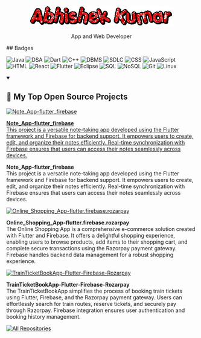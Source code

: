 <div align="center">
  <img src="text.gif" alt="Open In Animation">
  <p>App and Web Developer</p>
</div>
## Badges

![Java](https://img.shields.io/badge/Java-007396?style=for-the-badge&logo=java&logoColor=white)
![DSA](https://img.shields.io/badge/DSA-FF4500?style=for-the-badge&color=FF4500)
![Dart](https://img.shields.io/badge/Dart-0175C2?style=for-the-badge&logo=dart&logoColor=white)
![C++](https://img.shields.io/badge/C++-00599C?style=for-the-badge&logo=c%2B%2B&logoColor=white)
![DBMS](https://img.shields.io/badge/DBMS-FF6F61?style=for-the-badge&color=FF6F61)
![SDLC](https://img.shields.io/badge/SDLC-6CBAD9?style=for-the-badge&color=6CBAD9)
![CSS](https://img.shields.io/badge/CSS-1572B6?style=for-the-badge&logo=css3&logoColor=white)
![JavaScript](https://img.shields.io/badge/JavaScript-F7DF1E?style=for-the-badge&logo=javascript&logoColor=black)
![HTML](https://img.shields.io/badge/HTML-E34F26?style=for-the-badge&logo=html5&logoColor=white)
![React](https://img.shields.io/badge/React-61DAFB?style=for-the-badge&logo=react&logoColor=white)
![Flutter](https://img.shields.io/badge/Flutter-02569B?style=for-the-badge&logo=flutter&logoColor=white)
![Eclipse](https://img.shields.io/badge/Eclipse-2C2255?style=for-the-badge&logo=eclipse&logoColor=white)
![SQL](https://img.shields.io/badge/SQL-003B57?style=for-the-badge&logo=postgresql&logoColor=white)
![NoSQL](https://img.shields.io/badge/NoSQL-4DB33D?style=for-the-badge&color=4DB33D)
![Git](https://img.shields.io/badge/Git-F05032?style=for-the-badge&logo=git&logoColor=white)
![Linux](https://img.shields.io/badge/Linux-3333CC?style=for-the-badge&logo=linux&logoColor=white)



<details open>
  <summary><h2>📘 My Top Open Source Projects</h2></summary>

  <p align="left">
    <a href="https://github.com/ABHISHEKKUMAR89207/Note_App-flutter_firebase"><img width="278" src="https://github-readme-stats.vercel.app/api/pin/?username=ABHISHEKKUMAR89207&repo=Note_App-flutter_firebase&theme=react&bg_color=1F222E&title_color=F85D7F&hide_border=true&icon_color=F8D866&show_icons=false" alt="Note_App-flutter_firebase">  <p>
      <strong>Note_App-flutter_firebase</strong>
      <br>
      This project is a versatile note-taking app developed using the Flutter framework and Firebase for backend support. It empowers users to create, edit, and organize their notes efficiently. Real-time synchronization with Firebase ensures that users can access their notes seamlessly across devices.
    </p>
    </a>
    <p>
      <strong>Note_App-flutter_firebase</strong>
      <br>
      This project is a versatile note-taking app developed using the Flutter framework and Firebase for backend support. It empowers users to create, edit, and organize their notes efficiently. Real-time synchronization with Firebase ensures that users can access their notes seamlessly across devices.
    </p>
    <a href="https://github.com/ABHISHEKKUMAR89207/Online_Shopping_App-flutter.firebase.rozarpay"><img width="278" src="https://github-readme-stats.vercel.app/api/pin/?username=ABHISHEKKUMAR89207&repo=Online_Shopping_App-flutter.firebase.rozarpay&theme=react&bg_color=1F222E&title_color=F85D7F&hide_border=true&icon_color=F8D866&show_icons=false" alt="Online_Shopping_App-flutter.firebase.rozarpay"></a>
    <p>
      <strong>Online_Shopping_App-flutter.firebase.rozarpay</strong>
      <br>
      The Online Shopping App is a comprehensive e-commerce solution created with Flutter and Firebase. It offers a delightful shopping experience, enabling users to browse products, add items to their shopping cart, and complete secure transactions using the Razorpay payment gateway. Firebase handles backend data management for a robust shopping experience.
    </p>
    <a href="https://github.com/ABHISHEKKUMAR89207/TrainTicketBookApp-Flutter-Firebase-Rozarpay"><img width="278" src="https://github-readme-stats.vercel.app/api/pin/?username=ABHISHEKKUMAR89207&repo=TrainTicketBookApp-Flutter-Firebase-Rozarpay&theme=react&bg_color=1F222E&title_color=F85D7F&hide_border=true&icon_color=F8D866&show_icons=false" alt="TrainTicketBookApp-Flutter-Firebase-Rozarpay"></a>
    <p>
      <strong>TrainTicketBookApp-Flutter-Firebase-Rozarpay</strong>
      <br>
      The TrainTicketBookApp simplifies the process of booking train tickets using Flutter, Firebase, and the Razorpay payment gateway. Users can effortlessly search for train routes, reserve tickets, and securely pay through Razorpay. Firebase integration ensures user authentication and booking history management.
    </p>
    <!-- Add more project cards as needed -->
  </p>

  <a href="https://github.com/ABHISHEKKUMAR89207?tab=repositories&sort=stargazers"><img alt="All Repositories" title="All Repositories" src="https://custom-icon-badges.demolab.com/badge/-Click%20Here%20For%20All%20My%20Repos-1F222E?style=for-the-badge&logoColor=white&logo=repo"/></a>
</details>
